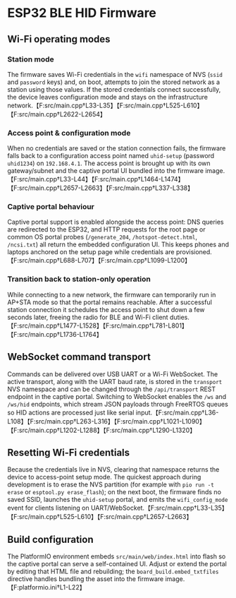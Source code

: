 # ESP32 BLE HID Firmware

## Wi-Fi operating modes

### Station mode
The firmware saves Wi-Fi credentials in the `wifi` namespace of NVS (`ssid` and `password` keys) and, on boot, attempts to join the stored network as a station using those values. If the stored credentials connect successfully, the device leaves configuration mode and stays on the infrastructure network.【F:src/main.cpp†L33-L35】【F:src/main.cpp†L525-L610】【F:src/main.cpp†L2622-L2654】

### Access point & configuration mode
When no credentials are saved or the station connection fails, the firmware falls back to a configuration access point named `uhid-setup` (password `uhid1234`) on `192.168.4.1`. The access point is brought up with its own gateway/subnet and the captive portal UI bundled into the firmware image.【F:src/main.cpp†L33-L44】【F:src/main.cpp†L1464-L1474】【F:src/main.cpp†L2657-L2663】【F:src/main.cpp†L337-L338】

### Captive portal behaviour
Captive portal support is enabled alongside the access point: DNS queries are redirected to the ESP32, and HTTP requests for the root page or common OS portal probes (`/generate_204`, `/hotspot-detect.html`, `/ncsi.txt`) all return the embedded configuration UI. This keeps phones and laptops anchored on the setup page while credentials are provisioned.【F:src/main.cpp†L688-L707】【F:src/main.cpp†L1099-L1200】

### Transition back to station-only operation
While connecting to a new network, the firmware can temporarily run in AP+STA mode so that the portal remains reachable. After a successful station connection it schedules the access point to shut down a few seconds later, freeing the radio for BLE and Wi-Fi client duties.【F:src/main.cpp†L1477-L1528】【F:src/main.cpp†L781-L801】【F:src/main.cpp†L1736-L1764】

## WebSocket command transport

Commands can be delivered over USB UART or a Wi-Fi WebSocket. The active transport, along with the UART baud rate, is stored in the `transport` NVS namespace and can be changed through the `/api/transport` REST endpoint in the captive portal. Switching to WebSocket enables the `/ws` and `/ws/hid` endpoints, which stream JSON payloads through FreeRTOS queues so HID actions are processed just like serial input.【F:src/main.cpp†L36-L108】【F:src/main.cpp†L263-L316】【F:src/main.cpp†L1021-L1090】【F:src/main.cpp†L1202-L1288】【F:src/main.cpp†L1290-L1320】

## Resetting Wi-Fi credentials

Because the credentials live in NVS, clearing that namespace returns the device to access-point setup mode. The quickest approach during development is to erase the NVS partition (for example with `pio run -t erase` or `esptool.py erase_flash`); on the next boot, the firmware finds no saved SSID, launches the `uhid-setup` portal, and emits the `wifi_config_mode` event for clients listening on UART/WebSocket.【F:src/main.cpp†L33-L35】【F:src/main.cpp†L525-L610】【F:src/main.cpp†L2657-L2663】

## Build configuration

The PlatformIO environment embeds `src/main/web/index.html` into flash so the captive portal can serve a self-contained UI. Adjust or extend the portal by editing that HTML file and rebuilding; the `board_build.embed_txtfiles` directive handles bundling the asset into the firmware image.【F:platformio.ini†L1-L22】

